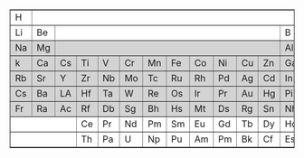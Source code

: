 
<html>
    <head>
<table border 4px solid #000; /* same as black */ bgcolor=#d3d3d3 >
    <tr bgcolor=#ffffff>
        <td>H</td>
        <td colspan="16"></td>
        <td>He</td>
    </tr>
    <tr bgcolor=#ffffff>
        <td>Li</td>
        <td>Be</td>
        <td colspan="10"></td>
        <td>B</td>
        <td>C</td>
        <td>N</td>
        <td>O</td>
        <td>F</td>
        <td>Ne</td>
    </tr>
    <tr>
        <td>Na</td>
        <td>Mg</td>
        <td colspan="10"></td>
        <td>Al</td>
        <td>Si</td>
        <td>P</td>
        <td>S</td>
        <td>Cl</td>
        <td>Ar</td>
    </tr>
    <tr>
        <td>k</td>
        <td>Ca</td>
        <td>Cs</td>
        <td>Ti</td>
        <td>V</td>
        <td>Cr</td>
        <td>Mn</td>
        <td>Fe</td>
        <td>Co</td>
        <td>Ni</td>
        <td>Cu</td>
        <td>Zn</td>
        <td>Ga</td>
        <td>Ge</td>
        <td>As</td>
        <td>Se</td>
        <td>Br</td>
        <td>Kr</td>
    </tr>
    <tr>
        <td>Rb</td>
        <td>Sr</td>
        <td>Y</td>
        <td>Zr</td>
        <td>Nb</td>
        <td>Mo</td>
        <td>Tc</td>
        <td>Ru</td>
        <td>Rh</td>
        <td>Pd</td>
        <td>Ag</td>
        <td>Cd</td>
        <td>In</td>
        <td>Sn</td>
        <td>Sb</td>
        <td>Te</td>
        <td>I</td>
        <td>Xe</td>
    </tr>
    <tr>
        <td>Cs</td>
        <td>Ba</td>
        <td>LA</td>
        <td>Hf</td>
        <td>Ta</td>
        <td>W</td>
        <td>Re</td>
        <td>Os</td>
        <td>Ir</td>
        <td>Pr</td>
        <td>Au</td>
        <td>Hg</td>
        <td>Pi</td>
        <td>Pb</td>
        <td>Bi</td>
        <td>Po</td>
        <td>At</td>
        <td>Rn</td>
    </tr>
    <tr>
        <td>Fr</td>
        <td>Ra</td>
        <td>Ac</td>
        <td>Rf</td>
        <td>Db</td>
        <td>Sg</td>
        <td>Bh</td>
        <td>Hs</td>
        <td>Mt</td>
        <td>Ds</td>
        <td>Rg</td>
        <td>Sn</td>
        <td>Nh</td>
        <td>Fi</td>
        <td>Mc</td>
        <td>Lv</td>
        <td>Ts</td>
        <td>Og</td>
    </tr>
    <tr bgcolor=#ffffff>
        <td colspan="3"></td>
        <td>Ce</td>
        <td>Pr</td>
        <td>Nd</td>
        <td>Pm</td>
        <td>Sm</td>
        <td>Eu</td>
        <td>Gd</td>
        <td>Tb</td>
        <td>Dy</td>
        <td>Ho</td>
        <td>Er</td>
        <td>Tm</td>
        <td>Yb</td>
        <td>Lu</td>
        <td></td>
    </tr>
    <tr bgcolor=#ffffff>
        <td colspan="3"></td>
        <td>Th</td>
        <td>Pa</td>
        <td>U</td>
        <td>Np</td>
        <td>Pu</td>
        <td>Am</td>
        <td>Pm</td>
        <td>Bk</td>
        <td>Cf</td>
        <td>Es</td>
        <td>Fm</td>
        <td>Md</td>
        <td>No</td>
        <td>Lr</td>
        <td></td>
    </tr>
    </table>
    </body>
    </html>
